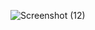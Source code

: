 ![Screenshot (12)](https://user-images.githubusercontent.com/62524123/202181827-679b7106-51fb-4de2-b371-49e2c0e0070f.png)
